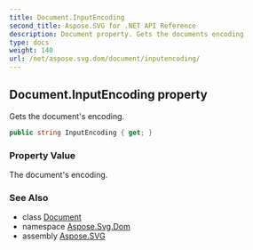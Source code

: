 ```yaml
---
title: Document.InputEncoding
second_title: Aspose.SVG for .NET API Reference
description: Document property. Gets the documents encoding
type: docs
weight: 140
url: /net/aspose.svg.dom/document/inputencoding/
---
```

## Document.InputEncoding property

Gets the document's encoding.

```csharp
public string InputEncoding { get; }
```

### Property Value

The document's encoding.

### See Also

* class [Document](../)
* namespace [Aspose.Svg.Dom](../../../aspose.svg.dom/)
* assembly [Aspose.SVG](../../../)
